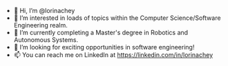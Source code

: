 - 👋 Hi, I’m @lorinachey
- 👀 I’m interested in loads of topics within the Computer Science/Software Engineering realm.
- 🌱 I’m currently completing a Master's degree in Robotics and Autonomous Systems.
- 💞️ I’m looking for exciting opportunities in software engineering!
- 📫 You can reach me on LinkedIn at https://linkedin.com/in/lorinachey

<!---
lorinachey/lorinachey is a ✨ special ✨ repository because its `README.md` (this file) appears on your GitHub profile.
You can click the Preview link to take a look at your changes.
--->
